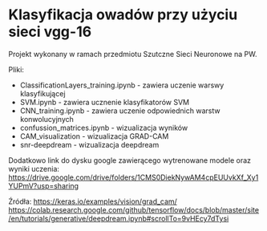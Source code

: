 # Klasyfikacja owadów przy użyciu sieci vgg-16

Projekt wykonany w ramach przedmiotu Szutczne Sieci Neuronowe na PW.

Pliki:

- ClassificationLayers_training.ipynb - zawiera uczenie warswy klasyfikującej
- SVM.ipynb - zawiera ucznenie klasyfikatorów SVM
- CNN_training.ipynb - zawiera uczenie odpowiednich warstw konwolucyjnych
- confussion_matrices.ipynb - wizualizacja wyników
- CAM_visualization - wizualizacja GRAD-CAM
- snr-deepdream - wizualizacja deepdream

Dodatkowo link do dysku google zawierącego wytrenowane modele oraz wyniki uczenia:
https://drive.google.com/drive/folders/1CMS0DiekNywAM4cpEUUvkXf_Xy1YUPmV?usp=sharing

Źródła:
https://keras.io/examples/vision/grad_cam/
https://colab.research.google.com/github/tensorflow/docs/blob/master/site/en/tutorials/generative/deepdream.ipynb#scrollTo=9vHEcy7dTysi
